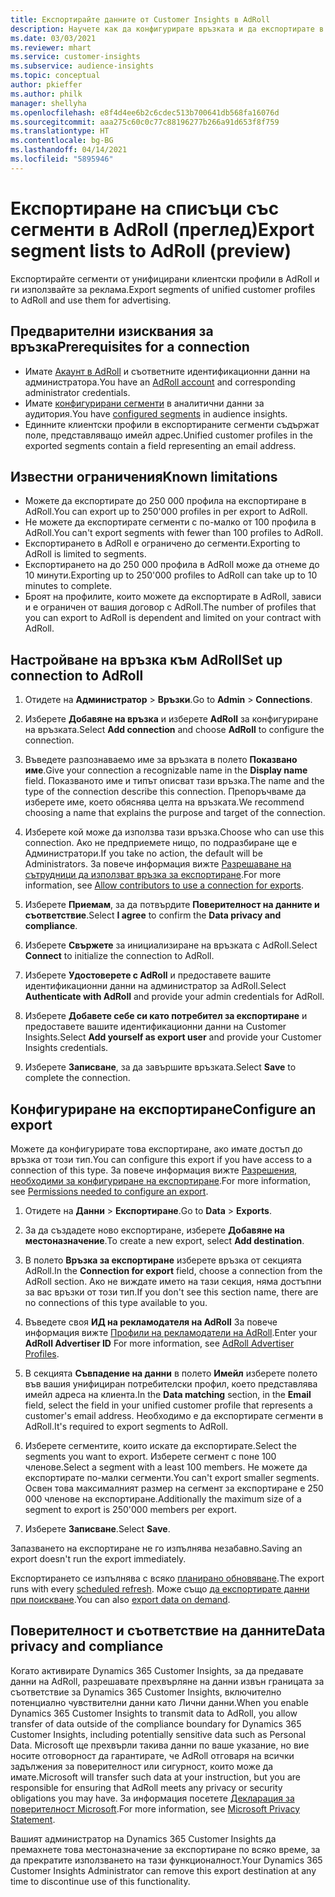 ```yaml
---
title: Експортирайте данните от Customer Insights в AdRoll
description: Научете как да конфигурирате връзката и да експортирате в AdRoll.
ms.date: 03/03/2021
ms.reviewer: mhart
ms.service: customer-insights
ms.subservice: audience-insights
ms.topic: conceptual
author: pkieffer
ms.author: philk
manager: shellyha
ms.openlocfilehash: e8f4d4ee6b2c6cdec513b700641db568fa16076d
ms.sourcegitcommit: aaa275c60c0c77c88196277b266a91d653f8f759
ms.translationtype: HT
ms.contentlocale: bg-BG
ms.lasthandoff: 04/14/2021
ms.locfileid: "5895946"
---
```

# <a name="export-segment-lists-to-adroll-preview"></a><span data-ttu-id="f7108-103">Експортиране на списъци със сегменти в AdRoll (преглед)</span><span class="sxs-lookup"><span data-stu-id="f7108-103">Export segment lists to AdRoll (preview)</span></span>

<span data-ttu-id="f7108-104">Експортирайте сегменти от унифицирани клиентски профили в AdRoll и ги използвайте за реклама.</span><span class="sxs-lookup"><span data-stu-id="f7108-104">Export segments of unified customer profiles to AdRoll and use them for advertising.</span></span> 

## <a name="prerequisites-for-a-connection"></a><span data-ttu-id="f7108-105">Предварителни изисквания за връзка</span><span class="sxs-lookup"><span data-stu-id="f7108-105">Prerequisites for a connection</span></span>

-   <span data-ttu-id="f7108-106">Имате [Акаунт в AdRoll](https://www.adroll.com/) и съответните идентификационни данни на администратора.</span><span class="sxs-lookup"><span data-stu-id="f7108-106">You have an [AdRoll account](https://www.adroll.com/) and corresponding administrator credentials.</span></span>
-   <span data-ttu-id="f7108-107">Имате [конфигурирани сегменти](segments.md) в аналитични данни за аудитория.</span><span class="sxs-lookup"><span data-stu-id="f7108-107">You have [configured segments](segments.md) in audience insights.</span></span>
-   <span data-ttu-id="f7108-108">Единните клиентски профили в експортираните сегменти съдържат поле, представляващо имейл адрес.</span><span class="sxs-lookup"><span data-stu-id="f7108-108">Unified customer profiles in the exported segments contain a field representing an email address.</span></span>

## <a name="known-limitations"></a><span data-ttu-id="f7108-109">Известни ограничения</span><span class="sxs-lookup"><span data-stu-id="f7108-109">Known limitations</span></span>

- <span data-ttu-id="f7108-110">Можете да експортирате до 250 000 профила на експортиране в AdRoll.</span><span class="sxs-lookup"><span data-stu-id="f7108-110">You can export up to 250'000 profiles in per export to AdRoll.</span></span>
- <span data-ttu-id="f7108-111">Не можете да експортирате сегменти с по-малко от 100 профила в AdRoll.</span><span class="sxs-lookup"><span data-stu-id="f7108-111">You can't export segments with fewer than 100 profiles to AdRoll.</span></span> 
- <span data-ttu-id="f7108-112">Експортирането в AdRoll е ограничено до сегменти.</span><span class="sxs-lookup"><span data-stu-id="f7108-112">Exporting to AdRoll is limited to segments.</span></span>
- <span data-ttu-id="f7108-113">Експортирането на до 250 000 профила в AdRoll може да отнеме до 10 минути.</span><span class="sxs-lookup"><span data-stu-id="f7108-113">Exporting up to 250'000 profiles to AdRoll can take up to 10 minutes to complete.</span></span> 
- <span data-ttu-id="f7108-114">Броят на профилите, които можете да експортирате в AdRoll, зависи и е ограничен от вашия договор с AdRoll.</span><span class="sxs-lookup"><span data-stu-id="f7108-114">The number of profiles that you can export to AdRoll is dependent and limited on your contract with AdRoll.</span></span>

## <a name="set-up-connection-to-adroll"></a><span data-ttu-id="f7108-115">Настройване на връзка към AdRoll</span><span class="sxs-lookup"><span data-stu-id="f7108-115">Set up connection to AdRoll</span></span>

1. <span data-ttu-id="f7108-116">Отидете на **Администратор** > **Връзки**.</span><span class="sxs-lookup"><span data-stu-id="f7108-116">Go to **Admin** > **Connections**.</span></span>

1. <span data-ttu-id="f7108-117">Изберете **Добавяне на връзка** и изберете **AdRoll** за конфигуриране на връзката.</span><span class="sxs-lookup"><span data-stu-id="f7108-117">Select **Add connection** and choose **AdRoll** to configure the connection.</span></span>

1. <span data-ttu-id="f7108-118">Въведете разпознаваемо име за връзката в полето **Показвано име**.</span><span class="sxs-lookup"><span data-stu-id="f7108-118">Give your connection a recognizable name in the **Display name** field.</span></span> <span data-ttu-id="f7108-119">Показваното име и типът описват тази връзка.</span><span class="sxs-lookup"><span data-stu-id="f7108-119">The name and the type of the connection describe this connection.</span></span> <span data-ttu-id="f7108-120">Препоръчваме да изберете име, което обяснява целта на връзката.</span><span class="sxs-lookup"><span data-stu-id="f7108-120">We recommend choosing a name that explains the purpose and target of the connection.</span></span>

1. <span data-ttu-id="f7108-121">Изберете кой може да използва тази връзка.</span><span class="sxs-lookup"><span data-stu-id="f7108-121">Choose who can use this connection.</span></span> <span data-ttu-id="f7108-122">Ако не предприемете нищо, по подразбиране ще е Администратори.</span><span class="sxs-lookup"><span data-stu-id="f7108-122">If you take no action, the default will be Administrators.</span></span> <span data-ttu-id="f7108-123">За повече информация вижте [Разрешаване на сътрудници да използват връзка за експортиране](connections.md#allow-contributors-to-use-a-connection-for-exports).</span><span class="sxs-lookup"><span data-stu-id="f7108-123">For more information, see [Allow contributors to use a connection for exports](connections.md#allow-contributors-to-use-a-connection-for-exports).</span></span>

1. <span data-ttu-id="f7108-124">Изберете **Приемам**, за да потвърдите **Поверителност на данните и съответствие**.</span><span class="sxs-lookup"><span data-stu-id="f7108-124">Select **I agree** to confirm the **Data privacy and compliance**.</span></span>

1. <span data-ttu-id="f7108-125">Изберете **Свържете** за инициализиране на връзката с AdRoll.</span><span class="sxs-lookup"><span data-stu-id="f7108-125">Select **Connect** to initialize the connection to AdRoll.</span></span>

1. <span data-ttu-id="f7108-126">Изберете **Удостоверете с AdRoll** и предоставете вашите идентификационни данни на администратор за AdRoll.</span><span class="sxs-lookup"><span data-stu-id="f7108-126">Select **Authenticate with AdRoll** and provide your admin credentials for AdRoll.</span></span> 

1. <span data-ttu-id="f7108-127">Изберете **Добавете себе си като потребител за експортиране** и предоставете вашите идентификационни данни на Customer Insights.</span><span class="sxs-lookup"><span data-stu-id="f7108-127">Select **Add yourself as export user** and provide your Customer Insights credentials.</span></span>

1. <span data-ttu-id="f7108-128">Изберете **Записване**, за да завършите връзката.</span><span class="sxs-lookup"><span data-stu-id="f7108-128">Select **Save** to complete the connection.</span></span>

## <a name="configure-an-export"></a><span data-ttu-id="f7108-129">Конфигуриране на експортиране</span><span class="sxs-lookup"><span data-stu-id="f7108-129">Configure an export</span></span>

<span data-ttu-id="f7108-130">Можете да конфигурирате това експортиране, ако имате достъп до връзка от този тип.</span><span class="sxs-lookup"><span data-stu-id="f7108-130">You can configure this export if you have access to a connection of this type.</span></span> <span data-ttu-id="f7108-131">За повече информация вижте [Разрешения, необходими за конфигуриране на експортиране](export-destinations.md#set-up-a-new-export).</span><span class="sxs-lookup"><span data-stu-id="f7108-131">For more information, see [Permissions needed to configure an export](export-destinations.md#set-up-a-new-export).</span></span>

1. <span data-ttu-id="f7108-132">Отидете на **Данни** > **Експортиране**.</span><span class="sxs-lookup"><span data-stu-id="f7108-132">Go to **Data** > **Exports**.</span></span>

1. <span data-ttu-id="f7108-133">За да създадете ново експортиране, изберете **Добавяне на местоназначение**.</span><span class="sxs-lookup"><span data-stu-id="f7108-133">To create a new export, select **Add destination**.</span></span>

1. <span data-ttu-id="f7108-134">В полето **Връзка за експортиране** изберете връзка от секцията AdRoll.</span><span class="sxs-lookup"><span data-stu-id="f7108-134">In the **Connection for export** field, choose a connection from the AdRoll section.</span></span> <span data-ttu-id="f7108-135">Ако не виждате името на тази секция, няма достъпни за вас връзки от този тип.</span><span class="sxs-lookup"><span data-stu-id="f7108-135">If you don't see this section name, there are no connections of this type available to you.</span></span>

1. <span data-ttu-id="f7108-136">Въведете своя **ИД на рекламодателя на AdRoll** За повече информация вижте [Профили на рекламодатели на AdRoll](https://help.adroll.com/hc/articles/212011838-Advertiser-Profiles).</span><span class="sxs-lookup"><span data-stu-id="f7108-136">Enter your **AdRoll Advertiser ID** For more information, see [AdRoll Advertiser Profiles](https://help.adroll.com/hc/articles/212011838-Advertiser-Profiles).</span></span>

3. <span data-ttu-id="f7108-137">В секцията **Съвпадение на данни** в полето **Имейл** изберете полето във вашия унифициран потребителски профил, което представлява имейл адреса на клиента.</span><span class="sxs-lookup"><span data-stu-id="f7108-137">In the **Data matching** section, in the **Email** field, select the field in your unified customer profile that represents a customer's email address.</span></span> <span data-ttu-id="f7108-138">Необходимо е да експортирате сегменти в AdRoll.</span><span class="sxs-lookup"><span data-stu-id="f7108-138">It's required to export segments to AdRoll.</span></span>

1. <span data-ttu-id="f7108-139">Изберете сегментите, които искате да експортирате.</span><span class="sxs-lookup"><span data-stu-id="f7108-139">Select the segments you want to export.</span></span> <span data-ttu-id="f7108-140">Изберете сегмент с поне 100 членове.</span><span class="sxs-lookup"><span data-stu-id="f7108-140">Select a segment with a least 100 members.</span></span> <span data-ttu-id="f7108-141">Не можете да експортирате по-малки сегменти.</span><span class="sxs-lookup"><span data-stu-id="f7108-141">You can't export smaller segments.</span></span> <span data-ttu-id="f7108-142">Освен това максималният размер на сегмент за експортиране е 250 000 членове на експортиране.</span><span class="sxs-lookup"><span data-stu-id="f7108-142">Additionally the maximum size of a segment to export is 250'000 members per export.</span></span> 

1. <span data-ttu-id="f7108-143">Изберете **Записване**.</span><span class="sxs-lookup"><span data-stu-id="f7108-143">Select **Save**.</span></span>

<span data-ttu-id="f7108-144">Запазването на експортиране не го изпълнява незабавно.</span><span class="sxs-lookup"><span data-stu-id="f7108-144">Saving an export doesn't run the export immediately.</span></span>

<span data-ttu-id="f7108-145">Експортирането се изпълнява с всяко [планирано обновяване](system.md#schedule-tab).</span><span class="sxs-lookup"><span data-stu-id="f7108-145">The export runs with every [scheduled refresh](system.md#schedule-tab).</span></span> <span data-ttu-id="f7108-146">Може също [да експортирате данни при поискване](export-destinations.md#run-exports-on-demand).</span><span class="sxs-lookup"><span data-stu-id="f7108-146">You can also [export data on demand](export-destinations.md#run-exports-on-demand).</span></span> 


## <a name="data-privacy-and-compliance"></a><span data-ttu-id="f7108-147">Поверителност и съответствие на данните</span><span class="sxs-lookup"><span data-stu-id="f7108-147">Data privacy and compliance</span></span>

<span data-ttu-id="f7108-148">Когато активирате Dynamics 365 Customer Insights, за да предавате данни на AdRoll, разрешавате прехвърляне на данни извън границата за съответствие за Dynamics 365 Customer Insights, включително потенциално чувствителни данни като Лични данни.</span><span class="sxs-lookup"><span data-stu-id="f7108-148">When you enable Dynamics 365 Customer Insights to transmit data to AdRoll, you allow transfer of data outside of the compliance boundary for Dynamics 365 Customer Insights, including potentially sensitive data such as Personal Data.</span></span> <span data-ttu-id="f7108-149">Microsoft ще прехвърли такива данни по ваше указание, но вие носите отговорност да гарантирате, че AdRoll отговаря на всички задължения за поверителност или сигурност, които може да имате.</span><span class="sxs-lookup"><span data-stu-id="f7108-149">Microsoft will transfer such data at your instruction, but you are responsible for ensuring that AdRoll meets any privacy or security obligations you may have.</span></span> <span data-ttu-id="f7108-150">За информация посетете [Декларация за поверителност Microsoft](https://go.microsoft.com/fwlink/?linkid=396732).</span><span class="sxs-lookup"><span data-stu-id="f7108-150">For more information, see [Microsoft Privacy Statement](https://go.microsoft.com/fwlink/?linkid=396732).</span></span>

<span data-ttu-id="f7108-151">Вашият администратор на Dynamics 365 Customer Insights да премахнете това местоназначение за експортиране по всяко време, за да прекратите използването на тази функционалност.</span><span class="sxs-lookup"><span data-stu-id="f7108-151">Your Dynamics 365 Customer Insights Administrator can remove this export destination at any time to discontinue use of this functionality.</span></span>

